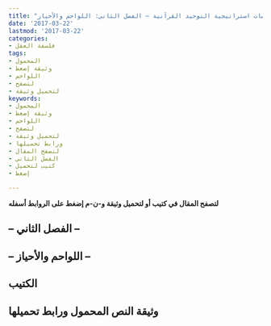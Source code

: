 ```yaml
---
title: "استراتيجية التوحيد القرآنية ومنطق السياسة المحمدية – الجزء الثاني: مفهومات استراتيجية التوحيد القرآنية – الفصل الثاني: اللواحم والأحياز"
date: '2017-03-22'
lastmod: '2017-03-22'
categories:
- فلسفة العقل
tags:
- المحمول
- وثيقة إضغط
- اللواحم
- لتصفح
- لتحميل وثيقة
keywords:
- المحمول
- وثيقة إضغط
- اللواحم
- لتصفح
- لتحميل وثيقة
- ورابط تحميلها
- لتصفح المقال
- الفصل الثاني
- كتيب لتحميل
- إضغط

---
```

**لتصفح المقال في كتيب أو لتحميل وثيقة و-ن-م إضغط على الروابط أسفله**

## **– الفصل الثاني –**

## **– اللواحم والأحياز –**

## الكتيب

## وثيقة النص المحمول ورابط تحميلها

###